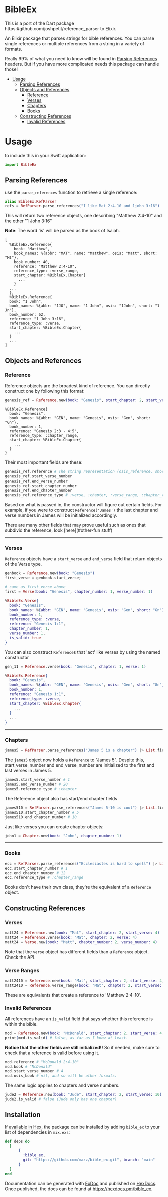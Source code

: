 # BibleEx

This is a port of the Dart package https:#github.com/joshpetit/reference_parser to Elixir.

An Elixir package that parses strings for bible references. You can parse single references or multiple references from a string in a variety of formats.

Really 99% of what you need to know will be found in 
[Parsing References](#parsing-references)
headers. But if you have more complicated needs this package can handle those!

<!-- toc -->
- [Usage](#usage)
  * [Parsing References](#parsing-references)
  * [Objects and References](#objects-and-references)
    + [Reference](#reference)
    + [Verses](#verses)
    + [Chapters](#chapters)
    + [Books](#books)
  * [Constructing References](#constructing-references)
    + [Invalid References](#invalid-references)
<!-- tocstop -->

# Usage

to include this in your Swift application:
```elixir
import BibleEx
```

## Parsing References
use the `parse_references` function to retrieve a single reference:

```elixir
alias BibleEx.RefParser
refs = RefParser.parse_references("I like Mat 2:4-10 and 1john 3:16")
```
This will return two reference objects, one describing "Matthew 2:4-10" and the other "1 John 3:16"

**Note**: The word 'is' will be parsed as the book of Isaiah.
```
[
  %BibleEx.Reference{
    book: "Matthew",
    book_names: %{abbr: "MAT", name: "Matthew", osis: "Matt", short: "Mt"},
    book_number: 40,
    reference: "Matthew 2:4-10",
    reference_type: :verse_range,
    start_chapter: %BibleEx.Chapter{
      ...
    }
  ...
  },
  %BibleEx.Reference{
  book: "1 John",
  book_names: %{abbr: "1JO", name: "1 John", osis: "1John", short: "1 Jn"},
  book_number: 62,
  reference: "1 John 3:16",
  reference_type: :verse,
  start_chapter: %BibleEx.Chapter{
    ...
  }
  ...
]

```

## Objects and References

### Reference
Reference objects are the broadest kind of reference.
You can directly construct one by following this format:

```elixir
genesis_ref = Reference.new(book: "Genesis", start_chapter: 2, start_verse: 3, end_chapter: 4, end_verse: 5)
```
```
%BibleEx.Reference{
  book: "Genesis",
  book_names: %{abbr: "GEN", name: "Genesis", osis: "Gen", short: "Gn"},
  book_number: 1,
  reference: "Genesis 2:3 - 4:5",
  reference_type: :chapter_range,
  start_chapter: %BibleEx.Chapter{
    ...
  }
}
```


Their most important fields are these:
```elixir
genesis_ref.reference # The string representation (osis_reference, short_reference, and abbr also available)
genesis_ref.start_verse_number
genesis_ref.end_verse_number
genesis_ref.start_chapter_number
genesis_ref.end_chapter_number
genesis_ref.reference_type # :verse, :chapter, :verse_range, :chapter_range, :book
```
Based on what is passed in, the constructor will figure out
certain fields. For example, if you were to construct `Reference('James')`
the last chapter and verse numbers in James will be initialized accordingly.

There are many other fields that may prove useful such as 
ones that subdivid the reference, look [here](#other-fun stuff)

-------

### Verses

`Reference` objects have a `start_verse` and `end_verse` field
that return objects of the Verse type.
```elixir
genbook = Reference.new(book: "Genesis")
first_verse = genbook.start_verse;

# same as first_verse above
first = Verse(book: "Genesis", chapter_number: 1, verse_number: 1)

%BibleEx.Verse{
  book: "Genesis",
  book_names: %{abbr: "GEN", name: "Genesis", osis: "Gen", short: "Gn"},
  book_number: 1,
  reference_type: :verse,
  reference: "Genesis 1:1",
  chapter_number: 1,
  verse_number: 1,
  is_valid: true
}
```

You can also construct `Reference`s that 'act' like
verses by using the named constructor
```elixir
gen_11 = Reference.verse(book: "Genesis", chapter: 1, verse: 1)

%BibleEx.Reference{
  book: "Genesis",
  book_names: %{abbr: "GEN", name: "Genesis", osis: "Gen", short: "Gn"},
  book_number: 1,
  reference: "Genesis 1:1",
  reference_type: :verse,
  start_chapter: %BibleEx.Chapter{
    ...
  }
  ...
}
```

------

### Chapters
```elixir
james5 = RefParser.parse_references("James 5 is a chapter") |> List.first()
```
The `james5` object now holds a `Reference` to "James 5". Despite this, start_verse_number and end_verse_number are initialized to the first and last verses in James 5. 
```elixir
james5.start_verse_number # 1
james5.end_verse_number # 20
james5.reference_type # :chapter
```

The Reference object also has start/end chapter fields
```elixir
james510 = RefParser.parse_references("James 5-10 is cool") |> List.first()
james510.start_chapter_number # 5
james510.end_chapter_number # 10
```

Just like verses you can create chapter objects:

```elixir
john1 = Chapter.new(book: "John", chapter_number: 1)
```
------

### Books
```elixir
ecc = RefParser.parse_references("Ecclesiastes is hard to spell") |> List.first()
ecc.start_chapter_number # 1
ecc.end_chapter_number # 12
ecc.reference_type # :chapter_range
```
Books don't have their own class, they're the equivalent of
a `Reference` object.

## Constructing References

### Verses
```elixir
matt24 = Reference.new(book: "Mat", start_chapter: 2, start_verse: 4)
matt24 = Reference.verse(book: "Mat", chapter: 2, verse: 4)
matt24 = Verse.new(book: "Matt", chapter_number: 2, verse_number: 4)
```

Note that the `verse` object has different fields than a
`Reference` object. Check the API.

### Verse Ranges
```elixir
matt2410 = Reference.new(book: "Mat", start_chapter: 2, start_verse: 4, end_chapter: nil, end_verse: 10)
matt2410 = Reference.verse_range(book: "Mat", chapter: 2, start_verse: 4, end_verse: 10)
```
These are equivalents that create a reference to 'Matthew 2:4-10'.

### Invalid References
All references have an `is_valid` field that says whether this reference
is within the bible.

```elixir
mcd = Reference.new(book: "McDonald", start_chapter: 2, start_verse: 4, end_chapter: 10)
print(mcd.is_valid) # false, as far as I know at least.
```
**Notice that the other fields are still initialized!!** So if needed, make
sure to check that a reference is valid before using it.
```elixir
mcd.reference # "McDonald 2:4-10"
mcd.book # "McDonald"
mcd.start_verse_number # 4
mcd.osis_book # nil, and so will be other formats.
```

The same logic applies to chapters and verse numbers.
```elixir
jude2 = Reference.new(book: "Jude", start_chapter: 2, start_verse: 10)
jude2.is_valid # false (Jude only has one chapter)
```

## Installation

If [available in Hex](https://hex.pm/docs/publish), the package can be installed
by adding `bible_ex` to your list of dependencies in `mix.exs`:

```elixir
def deps do
  [
      {
        :bible_ex,
        git: "https://github.com/mazz/bible_ex.git", branch: "main"
      }
  ]
end
```

Documentation can be generated with [ExDoc](https://github.com/elixir-lang/ex_doc)
and published on [HexDocs](https://hexdocs.pm). Once published, the docs can
be found at <https://hexdocs.pm/bible_ex>.

